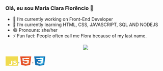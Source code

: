 ### Olá, eu sou Maria Clara Florêncio 👋

- 🔭 I’m currently working on Front-End Developer
- 🌱 I’m currently learning HTML, CSS, JAVASCRIPT, SQL AND NODEJS
- 😄 Pronouns: she/her
- ⚡ Fun fact: People often call me Flora because of my last name.

<div align="center">
  <a href="https://github.com/mclaradev">
  <img height="180em" src="https://github-readme-stats.vercel.app/api?username=mclaradev&show_icons=true&theme=dark&include_all_commits=true&count_private=true"/>
</div>
<div style="display: inline_block"><br>
  <img align="center" alt="Rafa-Js" height="30" width="40" src="https://raw.githubusercontent.com/devicons/devicon/master/icons/javascript/javascript-plain.svg">
  <img align="center" alt="Rafa-HTML" height="30" width="40" src="https://raw.githubusercontent.com/devicons/devicon/master/icons/html5/html5-original.svg">
  <img align="center" alt="Rafa-CSS" height="30" width="40" src="https://raw.githubusercontent.com/devicons/devicon/master/icons/css3/css3-original.svg">
</div>
